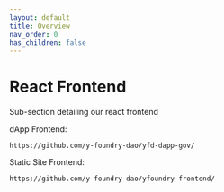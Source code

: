 ```yaml
---
layout: default
title: Overview
nav_order: 0
has_children: false
---
```


# React Frontend

Sub-section detailing our react frontend

dApp Frontend:

`https://github.com/y-foundry-dao/yfd-dapp-gov/`

Static Site Frontend:

`https://github.com/y-foundry-dao/yfoundry-frontend/`